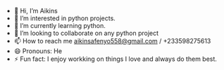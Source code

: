 - 👋 Hi, I’m Aikins
- 👀 I’m interested in python projects.
- 🌱 I’m currently learning python.
- 💞️ I’m looking to collaborate on any python project
- 📫 How to reach me aikinsafenyo558@gmail.com / +233598275613
- 😄 Pronouns: He
- ⚡ Fun fact: I enjoy workking on things I love and always do them best.

<!---
aaikins/aaikins is a ✨ special ✨ repository because its `README.md` (this file) appears on your GitHub profile.
You can click the Preview link to take a look at your changes.
--->

